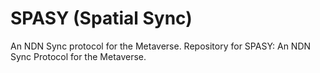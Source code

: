 # SPASY (Spatial Sync)
An NDN Sync protocol for the Metaverse. Repository for SPASY: An NDN Sync Protocol for the Metaverse.
